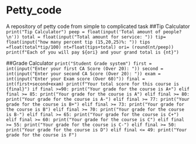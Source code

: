 # Petty_code
A repository of petty code from simple to complicated task
##Tip Calculator 
`print("Tip Calculator")
peep = float(input('Total amount of people? \n'))
total = float(input("Total amount for service: "))
tip= float(input("how many percent tip (15,20,25)%: "))
tips =float(total*tip/100)
nt=float(tips+total)
ori= (round(nt/peep))
print(f"Each of you will pay ${ori} and your grand total is {nt}")`

##Grade Calculator
`print("Student Grade system")
first = int(input("Enter your first CA Score (Over 20): "))
second = int(input("Enter your second CA Score (Over 20): "))
exam = int(input("Enter your Exam score (Over 60)"))
final = int(first+second+exam)
print(f"Your total score for this course is {final}")
if final >=90:
    print("Your grade for the course is A+")
elif final >= 85:
         print("Your grade for the course is A")
elif final >= 80:
    print("Your grade for the course is A-")
elif final >= 77:
         print("Your grade for the course is B+")
elif final >= 73:
         print("Your grade for the course is B")
elif final >= 70:
         print("Your grade for the course is B-")
elif final >= 65:
         print("Your grade for the course is C+")
elif final >= 60:
         print("Your grade for the course is C")
elif final >= 55:
         print("Your grade for the course is C-")
elif final >= 50:
         print("Your grade for the course is D")
elif final <= 49:
         print("Your grade for the course is F")        `
